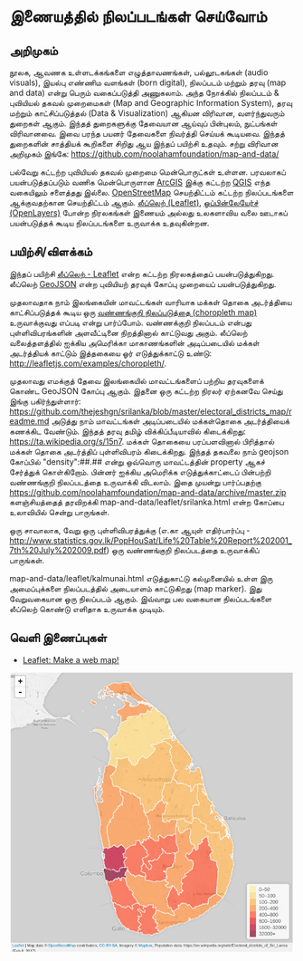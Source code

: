 # இணையத்தில் நிலப்படங்கள் செய்வோம்
## அறிமுகம்
நூலக, ஆவணக உள்ளடக்கங்களை எழுத்தாவணங்கள், பல்லூடகங்கள் (audio visuals), இயல்பு எண்ணிம வளங்கள் (born digital), நிலப்படம் மற்றும் தரவு (map and data) என்று பெரும் வகைப்படுத்தி அணுகலாம். அந்த நோக்கில் நிலப்படம் & புவியியல் தகவல் முறைமைகள் (Map and Geographic Information System), தரவு மற்றும் காட்சிப்படுத்தல் (Data & Visualization) ஆகியன விரிவான, வளர்ந்துவரும் துறைகள் ஆகும்.  இந்தத் துறைகளுக்கு தேவையான ஆய்வுப் பின்புலம், நுட்பங்கள் விரிவானவை.  இவை பரந்த பயனர் தேவைகளை நிவர்த்தி செய்யக் கூடியவை.  இந்தத் துறைகளின் சாத்தியக் கூறிகளை சிறிது ஆய இந்தப் பயிற்சி உதவும்.  சற்று விரிவான அறிமுகம் இங்கே: https://github.com/noolahamfoundation/map-and-data/

பல்வேறு கட்டற்ற புவியியல் தகவல் முறைமை மென்பொருட்கள் உள்ளன.  பரவலாகப் பயன்படுத்தப்படும் வணிக மென்பொருளான [ArcGIS](https://www.arcgis.com) இக்கு கட்டற்ற [QGIS](http://www.qgis.org/en/site/) எந்த வகையிலும் சளைத்தது இல்லை.  [OpenStreetMap](https://www.openstreetmap.org) செயற்திட்டம் கட்டற்ற நிலப்படங்களை ஆக்குவதற்கான செயற்திட்டம் ஆகும்.  [லீப்லெற் (Leaflet)](http://leafletjs.com/), [ஓப்பின்லேயேர்ச் (OpenLayers)](https://openlayers.org/) போன்ற நிரலகங்கள் இணையம் அல்லது உலகளாவிய வலை ஊடாகப் பயன்படுத்தக் கூடிய நிலப்படங்களை உருவாக்க உதவுகின்றன.

## பயிற்சி/விளக்கம்
இந்தப் பயிற்சி [லீப்லெற் - Leaflet](http://leafletjs.com/) என்ற கட்டற்ற நிரலகத்தைப் பயன்படுத்துகிறது.  லீப்லெற் [GeoJSON](https://en.wikipedia.org/wiki/GeoJSON) என்ற புவியியற் தரவுக் கோப்பு முறையைப் பயன்படுத்துகிறது.  

முதலாவதாக நாம் இலங்கையின் மாவட்டங்கள் வாரியாக மக்கள் தொகை அடர்த்தியை காட்சிப்படுத்தக் கூடிய ஒரு [வண்ணங்குறி நிலப்படுத்தை (choropleth map)](https://en.wikipedia.org/wiki/Choropleth_map) உருவாக்குவது எப்படி என்று பார்ப்போம்.  வண்ணக்குறி நிலப்படம் என்பது புள்ளிவிபரங்களின் அளவீட்டினை நிறத்தினால் காட்டுவது அகும்.  லீப்லெற் வலைத்தளத்தில் ஐக்கிய அமெரிக்கா மாகாணங்களின் அடிப்படையில் மக்கள் அடர்த்தியக் காட்டும் இத்தகையை ஓர் எடுத்துக்காட்டு உண்டு: http://leafletjs.com/examples/choropleth/.  

முதலாவது எமக்குத் தேவை இலங்கையில் மாவட்டங்களைப் பற்றிய தரவுகளைக் கொண்ட GeoJSON கோப்பு ஆகும். இதனை ஒரு கட்டற்ற நிரலர் ஏற்கனவே செய்து இங்கு பகிர்ந்துள்ளார்: https://github.com/thejeshgn/srilanka/blob/master/electoral_districts_map/readme.md  அடுத்து நாம் மாவட்டங்கள் அடிப்படையில் மக்கள்தொகை அடர்த்தியைக் கணக்கிட வேண்டும்.  இந்தத் தரவு தமிழ் விக்கிப்பீடியாவில் கிடைக்கிறது: https://ta.wikipedia.org/s/15n7.  மக்கள் தொகையை பரப்பளவினால் பிரித்தால் மக்கள் தொகை அடர்த்திப் புள்ளிவிபரம் கிடைக்கிறது.  இந்தத் தகவலை நாம் geojson கோப்பில் "density":##.## என்று ஒவ்வொரு மாவட்டத்தின் property ஆகச் சேர்த்துக் கொள்கிறோம்.  பின்னர் ஐக்கிய அமெரிக்க எடுத்துக்காட்டைப் பின்பற்றி வண்ணங்குறி நிலப்படத்தை உருவாக்கி விடலாம்.  இதை முயன்று பார்ப்பதற்கு https://github.com/noolahamfoundation/map-and-data/archive/master.zip களஞ்சியத்தைத் தரவிறக்கி map-and-data/leaflet/srilanka.html என்ற கோப்பை உலாவியில் சென்று பாருங்கள்.

ஒரு சாவாலாக, வேறு ஒரு புள்ளிவிபரத்துக்கு (எ.கா ஆயுள் எதிர்பார்ப்பு - http://www.statistics.gov.lk/PopHouSat/Life%20Table%20Report%202001_7th%20July%202009.pdf) ஒரு வண்ணங்குறி நிலப்படத்தை உருவாக்கிப் பாருங்கள்.

map-and-data/leaflet/kalmunai.html எடுத்துகாட்டு கல்முனையில் உள்ள இரு அமைப்புக்களை நிலப்படத்தில் அடையாளம் காட்டுகிறது (map marker). இது வேறுவகையான ஒரு நிலப்படம் ஆகும்.  இவ்வாறு பல வகையான நிலப்படங்களை லீப்லெற் கொண்டு எளிதாக உருவாக்க முடியும். 

## வெளி இணைப்புகள்
* [Leaflet: Make a web map!](https://maptimeboston.github.io/leaflet-intro/)


![Sri Lankan Population Density by Destrict Map](https://github.com/noolahamfoundation/map-and-data/blob/master/Sri%20Lanka%20-%20Population%20Density%20by%20District.png)

